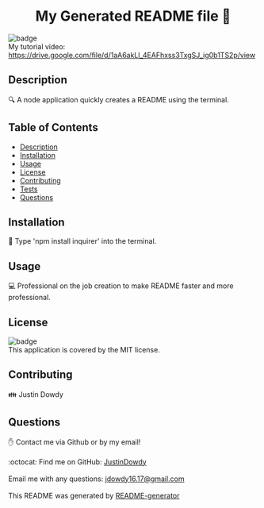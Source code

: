 
<h1 align="center"> My Generated README file 👋</h1>
  
![badge](https://img.shields.io/badge/license-MIT-brightgreen)<br />
My tutorial video: https://drive.google.com/file/d/1aA6akLl_4EAFhxss3TxgSJ_ig0b1TS2p/view
## Description
🔍 A node application quickly creates a README using the terminal.
## Table of Contents
- [Description](#description)
- [Installation](#installation)
- [Usage](#usage)
- [License](#license)
- [Contributing](#contributing)
- [Tests](#tests)
- [Questions](#questions)
## Installation
💾 Type 'npm install inquirer' into the terminal.
## Usage
💻 Professional on the job creation to make README faster and more professional.
## License
![badge](https://img.shields.io/badge/license-MIT-brightgreen)
<br />
This application is covered by the MIT license. 
## Contributing
👪 Justin Dowdy
## Questions
✋ Contact me via Github or by my email!<br />
<br />
:octocat: Find me on GitHub: [JustinDowdy](https://github.com/JustinDowdy)<br />
<br />
Email me with any questions: jdowdy16.17@gmail.com<br /><br />
This README was generated by [README-generator](git@github.com:JustinDowdy/README-Generator.git) 


    
